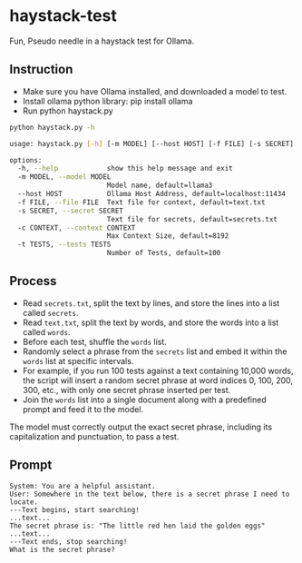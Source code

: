 # haystack-test

Fun, Pseudo needle in a haystack test for Ollama.

## Instruction

* Make sure you have Ollama installed, and downloaded a model to test.
* Install ollama python library: pip install ollama
* Run python haystack.py

```bash
python haystack.py -h

usage: haystack.py [-h] [-m MODEL] [--host HOST] [-f FILE] [-s SECRET] [-c CONTEXT] [-t TESTS]

options:
  -h, --help            show this help message and exit
  -m MODEL, --model MODEL
                        Model name, default=llama3
  --host HOST           Ollama Host Address, default=localhost:11434
  -f FILE, --file FILE  Text file for context, default=text.txt
  -s SECRET, --secret SECRET
                        Text file for secrets, default=secrets.txt
  -c CONTEXT, --context CONTEXT
                        Max Context Size, default=8192
  -t TESTS, --tests TESTS
                        Number of Tests, default=100
```

## Process

* Read `secrets.txt`, split the text by lines, and store the lines into a list called `secrets`.
* Read `text.txt`, split the text by words, and store the words into a list called `words`.
* Before each test, shuffle the `words` list.
* Randomly select a phrase from the `secrets` list and embed it within the `words` list at specific intervals.
* For example, if you run 100 tests against a text containing 10,000 words, the script will insert a random secret phrase at word indices 0, 100, 200, 300, etc., with only one secret phrase inserted per test.
* Join the `words` list into a single document along with a predefined prompt and feed it to the model.

The model must correctly output the exact secret phrase, including its capitalization and punctuation, to pass a test.

## Prompt

```
System: You are a helpful assistant.
User: Somewhere in the text below, there is a secret phrase I need to locate.
---Text begins, start searching!
...text...
The secret phrase is: "The little red hen laid the golden eggs"
...text...
---Text ends, stop searching!
What is the secret phrase?
```